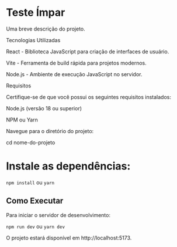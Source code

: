 # Teste Ímpar

Uma breve descrição do projeto.

Tecnologias Utilizadas

React - Biblioteca JavaScript para criação de interfaces de usuário.

Vite - Ferramenta de build rápida para projetos modernos.

Node.js - Ambiente de execução JavaScript no servidor.

Requisitos

Certifique-se de que você possui os seguintes requisitos instalados:

Node.js (versão 18 ou superior)

NPM ou Yarn

Navegue para o diretório do projeto:

cd nome-do-projeto

# Instale as dependências:

`npm install`
ou
`yarn`

## Como Executar

Para iniciar o servidor de desenvolvimento:

`npm run dev` ou `yarn dev`

O projeto estará disponível em http://localhost:5173.
